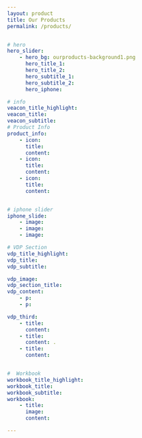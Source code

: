 ```yaml
---
layout: product
title: Our Products
permalink: /products/


# hero
hero_slider:
    - hero_bg: ourproducts-background1.png
      hero_title_1: 
      hero_title_2:
      hero_subtitle_1: 
      hero_subtitle_2: 
      hero_iphone: 

# info
veacon_title_highlight: 
veacon_title: 
veacon_subtitle:
# Product Info
product_info:
    - icon:
      title:
      content:
    - icon: 
      title: 
      content: 
    - icon: 
      title: 
      content: 


# iphone slider
iphone_slide:
    - image: 
    - image: 
    - image: 

# VDP Section
vdp_title_highlight: 
vdp_title: 
vdp_subtitle: 

vdp_image: 
vdp_section_title: 
vdp_content:
    - p: 
    - p: 

vdp_third:
    - title: 
      content: 
    - title: 
      content: .
    - title: 
      content: 


#  Workbook
workbook_title_highlight: 
workbook_title: 
workbook_subtitle: 
workbook:
    - title: 
      image: 
      content:

---
```

